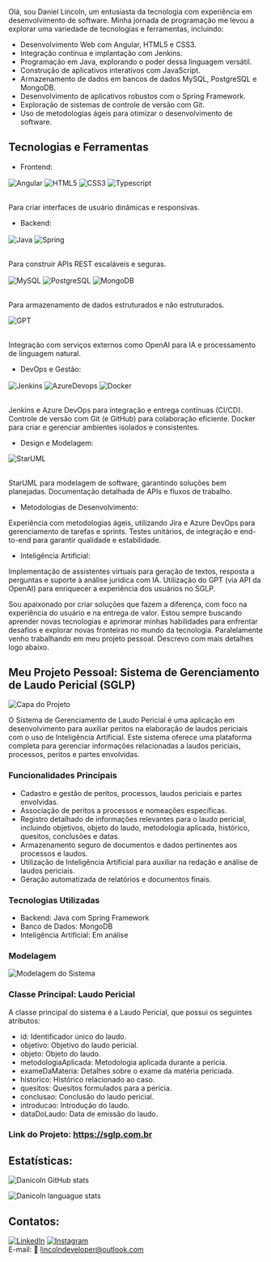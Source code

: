 Olá, sou Daniel Lincoln, um entusiasta da tecnologia com experiência em desenvolvimento de software. Minha jornada de programação me levou a explorar uma variedade de tecnologias e ferramentas, incluindo:

- Desenvolvimento Web com Angular, HTML5 e CSS3.
- Integração contínua e implantação com Jenkins.
- Programação em Java, explorando o poder dessa linguagem versátil.
- Construção de aplicativos interativos com JavaScript.
- Armazenamento de dados em bancos de dados MySQL, PostgreSQL e MongoDB.
- Desenvolvimento de aplicativos robustos com o Spring Framework.
- Exploração de sistemas de controle de versão com Git.
- Uso de metodologias ágeis para otimizar o desenvolvimento de software.

## Tecnologias e Ferramentas

- Frontend:
<div>
 <img align="center" alt="Angular" src="https://img.shields.io/badge/Angular-DD0031?logo=angular&logoColor=white" />
 <img align="center" alt="HTML5" src="https://img.shields.io/badge/HTML5-E34F26?logo=html5&logoColor=white" />
 <img align="center" alt="CSS3" src="https://img.shields.io/badge/CSS3-1572B6?logo=css3&logoColor=white" />
 <img align="center" alt="Typescript" src="https://img.shields.io/badge/TypeScript-3178C6?logo=typescript&logoColor=fff" />
</div><br>

<p>Para criar interfaces de usuário dinâmicas e responsivas.</p>

- Backend:
<div>
 <img align="center" alt="Java" src="https://img.shields.io/badge/Java-ED8B00?logo=java&logoColor=white" />
 <img align="center" alt="Spring" src="https://img.shields.io/badge/Spring-6DB33F?logo=spring&logoColor=white" />
</div><br>
<p>
 Para construir APIs REST escaláveis e seguras.
</p>

<div>
  <img align="center" alt="MySQL" src="https://img.shields.io/badge/MySQL-00000F?logo=mysql&logoColor=white" />
  <img align="center" alt="PostgreSQL" src="https://img.shields.io/badge/PostgreSQL-316192?logo=postgresql&logoColor=white" />
  <img align="center" alt="MongoDB" src="https://img.shields.io/badge/MongoDB-4EA94B?logo=mongodb&logoColor=white" />
</div><br>

<p>Para armazenamento de dados estruturados e não estruturados.</p>

<div>
 <img align="center" alt="GPT" src="https://img.shields.io/badge/ChatGPT-74aa9c?logo=openai&logoColor=white" />
</div><br>
<p>Integração com serviços externos como OpenAI para IA e processamento de linguagem natural.</p>

- DevOps e Gestão:

<div>
 <img align="center" alt="Jenkins" src="https://img.shields.io/badge/Jenkins-D24939?logo=Jenkins&logoColor=white" />
 <img align="center" alt="AzureDevops" src="https://custom-icon-badges.demolab.com/badge/Microsoft%20Azure-0089D6?logo=msazure&logoColor=white" />
 <img align="center" alt="Docker" src="https://img.shields.io/badge/Docker-2496ED?logo=docker&logoColor=fff" />
</div><br>
<p>
 Jenkins e Azure DevOps para integração e entrega contínuas (CI/CD).
 Controle de versão com Git (e GitHub) para colaboração eficiente.
 Docker para criar e gerenciar ambientes isolados e consistentes.
</p>

- Design e Modelagem:

<div>
 <img align="center" alt="StarUML" src="https://img.shields.io/badge/StarUML-blue?logo=staruml&style=flat" />
</div><br>

<p>
 StarUML para modelagem de software, garantindo soluções bem planejadas.
 Documentação detalhada de APIs e fluxos de trabalho.
</p>

- Metodologias de Desenvolvimento:

<p>
 Experiência com metodologias ágeis, utilizando Jira e Azure DevOps para gerenciamento de tarefas e sprints.
 Testes unitários, de integração e end-to-end para garantir qualidade e estabilidade.
</p>

- Inteligência Artificial:

<p>
 Implementação de assistentes virtuais para geração de textos, resposta a perguntas e suporte à análise jurídica com IA.
 Utilização do GPT (via API da OpenAI) para enriquecer a experiência dos usuários no SGLP.
</p>

<p>Sou apaixonado por criar soluções que fazem a diferença, com foco na experiência do usuário e na entrega de valor. Estou sempre buscando aprender novas tecnologias e aprimorar minhas habilidades para enfrentar desafios e explorar novas fronteiras no mundo da tecnologia. Paralelamente venho trabalhando em meu projeto pessoal. Descrevo com mais detalhes logo abaixo.</p>

## Meu Projeto Pessoal: Sistema de Gerenciamento de Laudo Pericial (SGLP)

![Capa do Projeto](https://github.com/danicoln/sglp-ui/blob/main/src/assets/capa.jpeg)

O Sistema de Gerenciamento de Laudo Pericial é uma aplicação em desenvolvimento para auxiliar peritos na elaboração de laudos periciais com o uso de Inteligência Artificial. Este sistema oferece uma plataforma completa para gerenciar informações relacionadas a laudos periciais, processos, peritos e partes envolvidas.

### Funcionalidades Principais

- Cadastro e gestão de peritos, processos, laudos periciais e partes envolvidas.
- Associação de peritos a processos e nomeações específicas.
- Registro detalhado de informações relevantes para o laudo pericial, incluindo objetivos, objeto do laudo, metodologia aplicada, histórico, quesitos, conclusões e datas.
- Armazenamento seguro de documentos e dados pertinentes aos processos e laudos.
- Utilização de Inteligência Artificial para auxiliar na redação e análise de laudos periciais.
- Geração automatizada de relatórios e documentos finais.

### Tecnologias Utilizadas

- Backend: Java com Spring Framework
- Banco de Dados: MongoDB
- Inteligência Artificial: Em análise

### Modelagem

![Modelagem do Sistema](https://github.com/danicoln/sglp-api/assets/99184620/0c147d85-4366-4dde-b059-b099ea071dc0)

### Classe Principal: Laudo Pericial

A classe principal do sistema é a Laudo Pericial, que possui os seguintes atributos:

- id: Identificador único do laudo.
- objetivo: Objetivo do laudo pericial.
- objeto: Objeto do laudo.
- metodologiaAplicada: Metodologia aplicada durante a perícia.
- exameDaMateria: Detalhes sobre o exame da matéria periciada.
- historico: Histórico relacionado ao caso.
- quesitos: Quesitos formulados para a perícia.
- conclusao: Conclusão do laudo pericial.
- introducao: Introdução do laudo.
- dataDoLaudo: Data de emissão do laudo.

### Link do Projeto: https://sglp.com.br

## Estatísticas:
  
![Danicoln GitHub stats](https://github-readme-stats.vercel.app/api?username=danicoln&show_icons=true&theme=dark)

![Danicoln languague stats](https://github-readme-stats.vercel.app/api/top-langs/?username=danicoln&layout=compact)
  
## Contatos:
[![LinkedIn](https://img.shields.io/badge/LinkedIn-0077B5?logo=linkedin&logoColor=white)](https://www.linkedin.com/in/daniellincolndev/)
[![Instagram](https://img.shields.io/badge/Instagram-E4405F?logo=instagram&logoColor=white)](https://www.instagram.com/lincolndeveloper/)
</br>E-mail: 📧 lincolndeveloper@outlook.com
